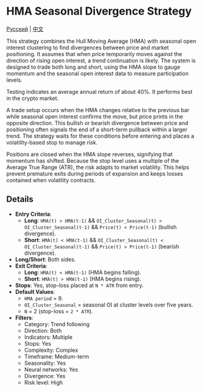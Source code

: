 # HMA Seasonal Divergence Strategy
[Русский](README_ru.md) | [中文](README_cn.md)
 
This strategy combines the Hull Moving Average (HMA) with seasonal open interest clustering to find divergences between price and market positioning. It assumes that when price temporarily moves against the direction of rising open interest, a trend continuation is likely. The system is designed to trade both long and short, using the HMA slope to gauge momentum and the seasonal open interest data to measure participation levels.

Testing indicates an average annual return of about 40%. It performs best in the crypto market.

A trade setup occurs when the HMA changes relative to the previous bar while seasonal open interest confirms the move, but price prints in the opposite direction. This bullish or bearish divergence between price and positioning often signals the end of a short-term pullback within a larger trend. The strategy waits for these conditions before entering and places a volatility-based stop to manage risk.

Positions are closed when the HMA slope reverses, signifying that momentum has shifted. Because the stop level uses a multiple of the Average True Range (ATR), the risk adapts to market volatility. This helps prevent premature exits during periods of expansion and keeps losses contained when volatility contracts.

## Details

- **Entry Criteria**:
  - **Long**: `HMA(t) > HMA(t-1)` && `OI_Cluster_Seasonal(t) > OI_Cluster_Seasonal(t-1)` && `Price(t) < Price(t-1)` (bullish divergence).
  - **Short**: `HMA(t) < HMA(t-1)` && `OI_Cluster_Seasonal(t) < OI_Cluster_Seasonal(t-1)` && `Price(t) > Price(t-1)` (bearish divergence).
- **Long/Short**: Both sides.
- **Exit Criteria**:
  - **Long**: `HMA(t) < HMA(t-1)` (HMA begins falling).
  - **Short**: `HMA(t) > HMA(t-1)` (HMA begins rising).
- **Stops**: Yes, stop-loss placed at `N * ATR` from entry.
- **Default Values**:
  - `HMA period` = 9.
  - `OI_Cluster_Seasonal` = seasonal OI at cluster levels over five years.
  - `N` = 2 (stop-loss = `2 * ATR`).
- **Filters**:
  - Category: Trend following
  - Direction: Both
  - Indicators: Multiple
  - Stops: Yes
  - Complexity: Complex
  - Timeframe: Medium-term
  - Seasonality: Yes
  - Neural networks: Yes
  - Divergence: Yes
  - Risk level: High

